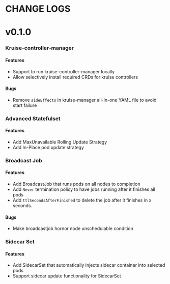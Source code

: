 # CHANGE LOGS

# v0.1.0
### Kruise-controller-manager
#### Features
- Support to run kruise-controller-manager locally
- Allow selectively install required CRDs for kruise controllers
#### Bugs
- Remove `sideEffects` in kruise-manager all-in-one YAML file to avoid start failure

### Advanced Statefulset
#### Features
- Add MaxUnavailable Rolling Update Strategy 
- Add In-Place pod update strategy

### Broadcast Job
#### Features
- Add BroadcastJob that runs pods on all nodes to completion
- Add `Never` termination policy to have jobs running after it finishes all pods
- Add `ttlSecondsAfterFinished` to delete the job after it finishes in x seconds.

#### Bugs
- Make broadcastjob hornor node unschedulable condition

### Sidecar Set
#### Features
- Add SidecarSet that automatically injects sidecar container into selected pods
- Support sidecar update functionality for SidecarSet
